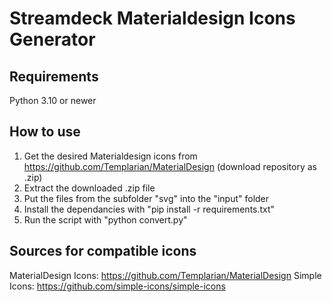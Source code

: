 # Streamdeck Materialdesign Icons Generator

## Requirements
Python 3.10 or newer

## How to use
1. Get the desired Materialdesign icons from https://github.com/Templarian/MaterialDesign (download repository as .zip)
2. Extract the downloaded .zip file
3. Put the files from the subfolder "svg" into the "input" folder
4. Install the dependancies with "pip install -r requirements.txt"
5. Run the script with "python convert.py"

## Sources for compatible icons
MaterialDesign Icons: https://github.com/Templarian/MaterialDesign
Simple Icons: https://github.com/simple-icons/simple-icons

